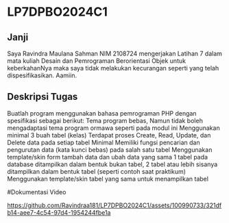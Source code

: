# LP7DPBO2024C1

## Janji
Saya Ravindra Maulana Sahman NIM 2108724 mengerjakan Latihan 7 dalam mata kuliah Desain dan Pemrograman Berorientasi Objek untuk keberkahanNya maka saya tidak melakukan kecurangan seperti yang telah dispesifikasikan. Aamiin.

## Deskripsi Tugas
Buatlah program menggunakan bahasa pemrograman PHP dengan spesifikasi sebagai berikut:
Tema program bebas, Namun tidak boleh mengadaptasi tema program ormawa seperti pada modul ini
Menggunakan minimal 3 buah tabel (kelas)
Terdapat proses Create, Read, Update, dan Delete data pada setiap tabel
Minimal Memiliki fungsi pencarian dan pengurutan data (kata kunci bebas) pada salah satu tabel
Menggunakan template/skin form tambah data dan ubah data yang sama
1 tabel pada database ditampilkan dalam bentuk bukan tabel, 2 tabel atau lebih sisanya ditampilkan dalam bentuk tabel (seperti contoh saat praktikum)
Menggunakan template/skin tabel yang sama untuk menampilkan tabel

#Dokumentasi Video

https://github.com/Ravindraa181/LP7DPBO2024C1/assets/100990733/321dfb14-aee7-4c54-97d4-1954244fbe1a

